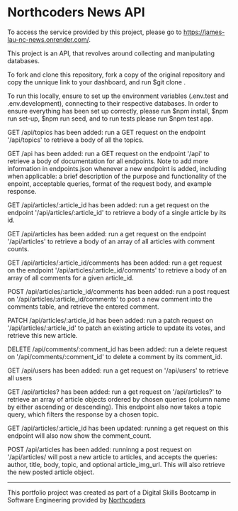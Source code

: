 # Northcoders News API
To access the service provided by this project, please go to https://james-lau-nc-news.onrender.com/.

This project is an API, that revolves around collecting and manipulating databases.

To fork and clone this repository, fork a copy of the original repository and copy the unnique link to your dashboard, and run $git clone <link>.

To run this locally, ensure to set up the environment variables (.env.test and .env.development), connecting to their respective databases. In order to ensure everything has been set up correctly, please run $npm install, $npm run set-up, $npm run seed, and to run tests please run $npm test app.

GET /api/topics has been added: run a GET request on the endpoint '/api/topics' to retrieve a body of all the topics.

GET /api has been added: run a GET request on the endpoint '/api' to retrieve a body of documentation for all endpoints.
Note to add more information in endpoints.json whenever a new endpoint is added, including when applicable: a brief description of the purpose and functionality of the enpoint, acceptable queries, format of the request body, and example response.

GET /api/articles/:article_id has been added: run a get request on the endpoint '/api/articles/:article_id' to retrieve a body of a single article by its id.

GET /api/articles has been added: run a get request on the endpoint '/api/articles' to retrieve a body of an array of all articles with comment counts.

GET /api/articles/:article_id/comments has been added: run a get request on the endpoint '/api/articles/:article_id/comments' to retrieve a body of an array of all comments for a given article_id.

POST /api/articles/:article_id/comments has been added: run a post request on '/api/articles/:article_id/comments' to post a new comment into the comments table, and retrieve the entered comment.

PATCH /api/articles/:article_id has been added: run a patch request on '/api/articles/:article_id' to patch an existing article to update its votes, and retrieve this new article.

DELETE /api/comments/:comment_id has been added: run a delete request on '/api/comments/:comment_id' to delete a comment by its comment_id.

GET /api/users has been added: run a get request on '/api/users' to retrieve all users

GET /api/articles? has been added: run a get request on '/api/articles?' to retrieve an array of article objects ordered by chosen queries (column name by either ascending or descending). This endpoint also now takes a topic query, which filters the response by a chosen topic.

GET /api/articles/:article_id has been updated: running a get request on this endpoint will also now show the comment_count.

POST /api/articles has been added: runninng a post request on '/api/articles/ will post a new article to articles, and accepts the queries: author, title, body, topic, and optional article_img_url. This will also retrieve the new posted article object.

--- 

This portfolio project was created as part of a Digital Skills Bootcamp in Software Engineering provided by [Northcoders](https://northcoders.com/)
